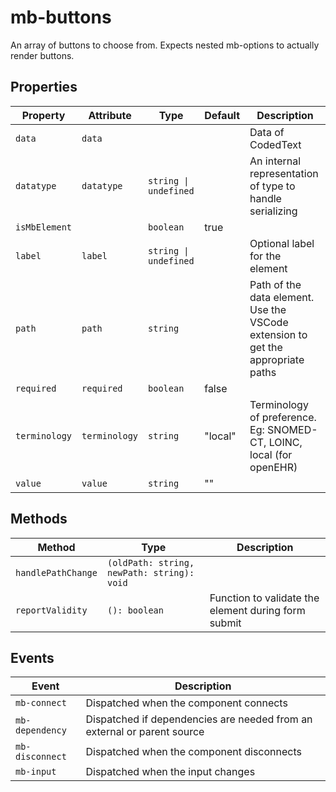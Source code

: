 # mb-buttons

An array of buttons to choose from. Expects nested mb-options to actually render buttons.

## Properties

| Property      | Attribute     | Type                  | Default | Description                                      |
|---------------|---------------|-----------------------|---------|--------------------------------------------------|
| `data`        | `data`        |                       |         | Data of CodedText                                |
| `datatype`    | `datatype`    | `string \| undefined` |         | An internal representation of type to handle serializing |
| `isMbElement` |               | `boolean`             | true    |                                                  |
| `label`       | `label`       | `string \| undefined` |         | Optional label for the element                   |
| `path`        | `path`        | `string`              |         | Path of the data element. Use the VSCode extension to get the appropriate paths |
| `required`    | `required`    | `boolean`             | false   |                                                  |
| `terminology` | `terminology` | `string`              | "local" | Terminology of preference. Eg: SNOMED-CT, LOINC, local (for openEHR) |
| `value`       | `value`       | `string`              | ""      |                                                  |

## Methods

| Method             | Type                                       | Description                                      |
|--------------------|--------------------------------------------|--------------------------------------------------|
| `handlePathChange` | `(oldPath: string, newPath: string): void` |                                                  |
| `reportValidity`   | `(): boolean`                              | Function to validate the element during form submit |

## Events

| Event           | Description                                      |
|-----------------|--------------------------------------------------|
| `mb-connect`    | Dispatched when the component connects           |
| `mb-dependency` | Dispatched if dependencies are needed from an external or parent source |
| `mb-disconnect` | Dispatched when the component disconnects        |
| `mb-input`      | Dispatched when the input changes                |
